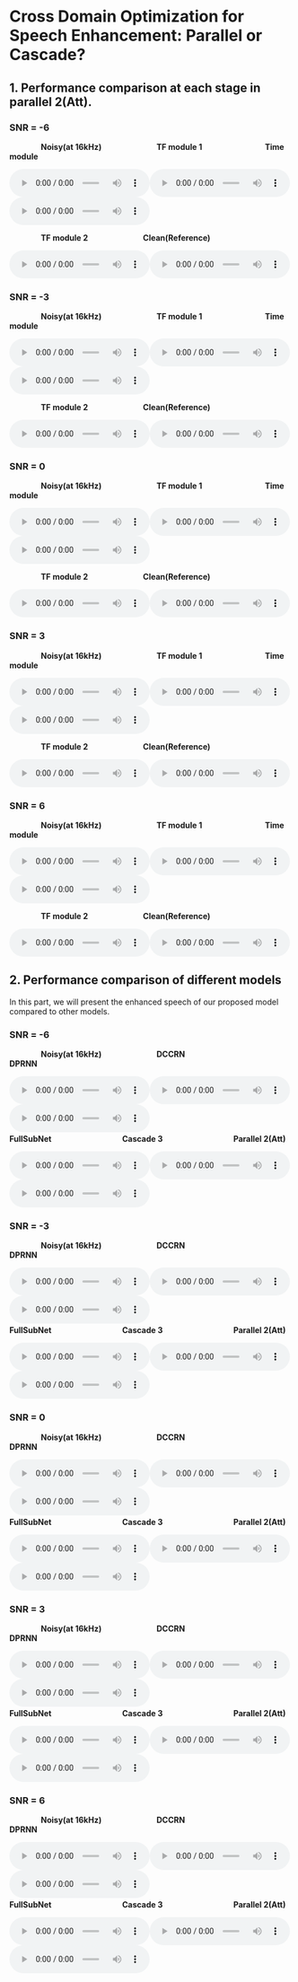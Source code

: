 

# **Cross Domain Optimization for Speech Enhancement: Parallel or Cascade?**

## **1. Performance comparison at each stage in parallel 2(Att).**

### SNR = -6

&emsp;&emsp;&emsp;&emsp;**Noisy(at 16kHz)**&emsp;&emsp;&emsp;&emsp;&emsp;&emsp;&emsp;**TF module 1**&emsp;&emsp;&emsp;&emsp;&emsp;&emsp;&emsp;&emsp;**Time module**

<audio controls="" style="width: 250px; height: 50px"><source src="demopage1/noisy_-6.wav" type="audio/wav"></audio><audio controls="" style="width: 250px; height: 50px"><source src="demopage1/TF1_-6.wav" type="audio/wav"></audio><audio controls="" style="width: 250px; height: 50px"><source src="demopage/Time_-6.wav" type="audio/wav"></audio>

&emsp;&emsp;&emsp;&emsp;**TF module 2**&emsp;&emsp;&emsp;&emsp;&emsp;&emsp;&emsp;**Clean(Reference)**

<audio controls="" style="width: 250px; height: 50px"><source src="demopage/TF2_-6.wav" type="audio/wav"></audio><audio controls="" style="width: 250px; height: 50px"><source src="demopage/clean_-6.wav" type="audio/wav"></audio>

### SNR = -3

&emsp;&emsp;&emsp;&emsp;**Noisy(at 16kHz)**&emsp;&emsp;&emsp;&emsp;&emsp;&emsp;&emsp;**TF module 1**&emsp;&emsp;&emsp;&emsp;&emsp;&emsp;&emsp;&emsp;**Time module**

<audio controls="" style="width: 250px; height: 50px"><source src="demopage1/noisy_-3.wav" type="audio/wav"></audio><audio controls="" style="width: 250px; height: 50px"><source src="demopage1/TF1_-3.wav" type="audio/wav"></audio><audio controls="" style="width: 250px; height: 50px"><source src="demopage/Time_-3.wav" type="audio/wav"></audio>

&emsp;&emsp;&emsp;&emsp;**TF module 2**&emsp;&emsp;&emsp;&emsp;&emsp;&emsp;&emsp;**Clean(Reference)**

<audio controls="" style="width: 250px; height: 50px"><source src="demopage/TF2_-3.wav" type="audio/wav"></audio><audio controls="" style="width: 250px; height: 50px"><source src="demopage/clean_-3.wav" type="audio/wav"></audio>

### SNR = 0

&emsp;&emsp;&emsp;&emsp;**Noisy(at 16kHz)**&emsp;&emsp;&emsp;&emsp;&emsp;&emsp;&emsp;**TF module 1**&emsp;&emsp;&emsp;&emsp;&emsp;&emsp;&emsp;&emsp;**Time module**

<audio controls="" style="width: 250px; height: 50px"><source src="demopage1/noisy_0.wav" type="audio/wav"></audio><audio controls="" style="width: 250px; height: 50px"><source src="demopage1/TF1_0.wav" type="audio/wav"></audio><audio controls="" style="width: 250px; height: 50px"><source src="demopage/Time_0.wav" type="audio/wav"></audio>

&emsp;&emsp;&emsp;&emsp;**TF module 2**&emsp;&emsp;&emsp;&emsp;&emsp;&emsp;&emsp;**Clean(Reference)**

<audio controls="" style="width: 250px; height: 50px"><source src="demopage/TF2_0.wav" type="audio/wav"></audio><audio controls="" style="width: 250px; height: 50px"><source src="demopage/clean_0.wav" type="audio/wav"></audio>

### SNR = 3

&emsp;&emsp;&emsp;&emsp;**Noisy(at 16kHz)**&emsp;&emsp;&emsp;&emsp;&emsp;&emsp;&emsp;**TF module 1**&emsp;&emsp;&emsp;&emsp;&emsp;&emsp;&emsp;&emsp;**Time module**

<audio controls="" style="width: 250px; height: 50px"><source src="demopage1/noisy_3.wav" type="audio/wav"></audio><audio controls="" style="width: 250px; height: 50px"><source src="demopage1/TF1_3.wav" type="audio/wav"></audio><audio controls="" style="width: 250px; height: 50px"><source src="demopage/Time_3.wav" type="audio/wav"></audio>

&emsp;&emsp;&emsp;&emsp;**TF module 2**&emsp;&emsp;&emsp;&emsp;&emsp;&emsp;&emsp;**Clean(Reference)**

<audio controls="" style="width: 250px; height: 50px"><source src="demopage/TF2_3.wav" type="audio/wav"></audio><audio controls="" style="width: 250px; height: 50px"><source src="demopage/clean_3.wav" type="audio/wav"></audio>
### SNR = 6

&emsp;&emsp;&emsp;&emsp;**Noisy(at 16kHz)**&emsp;&emsp;&emsp;&emsp;&emsp;&emsp;&emsp;**TF module 1**&emsp;&emsp;&emsp;&emsp;&emsp;&emsp;&emsp;&emsp;**Time module**

<audio controls="" style="width: 250px; height: 50px"><source src="demopage1/noisy_6.wav" type="audio/wav"></audio><audio controls="" style="width: 250px; height: 50px"><source src="demopage1/TF1_6.wav" type="audio/wav"></audio><audio controls="" style="width: 250px; height: 50px"><source src="demopage/Time_6.wav" type="audio/wav"></audio>

&emsp;&emsp;&emsp;&emsp;**TF module 2**&emsp;&emsp;&emsp;&emsp;&emsp;&emsp;&emsp;**Clean(Reference)**

<audio controls="" style="width: 250px; height: 50px"><source src="demopage/TF2_6.wav" type="audio/wav"></audio><audio controls="" style="width: 250px; height: 50px"><source src="demopage/clean_6.wav" type="audio/wav"></audio>

## **2. Performance comparison of different models**

In this part, we will present the enhanced speech of our proposed model compared to other models.

### SNR = -6



&emsp;&emsp;&emsp;&emsp;**Noisy(at 16kHz)**&emsp;&emsp;&emsp;&emsp;&emsp;&emsp;&emsp;**DCCRN**&emsp;&emsp;&emsp;&emsp;&emsp;&emsp;&emsp;&emsp;&emsp;&emsp;&emsp;&emsp;**DPRNN**

<audio controls="" style="width: 250px; height: 50px"><source src="noisy_-6.wav" type="audio/wav"></audio><audio controls="" style="width: 250px; height: 50px"><source src="DCCRN_-6.wav" type="audio/wav"></audio><audio controls="" style="width: 250px; height: 50px"><source src="DPRNN_-6.wav" type="audio/wav"></audio>
&emsp;&emsp;&emsp;&emsp;**FullSubNet**&emsp;&emsp;&emsp;&emsp;&emsp;&emsp;&emsp;&emsp;&emsp;**Cascade 3**&emsp;&emsp;&emsp;&emsp;&emsp;&emsp;&emsp;&emsp;&emsp;**Parallel 2(Att)**

<audio controls="" style="width: 250px; height: 50px"><source src="fullsubnet_-6.wav" type="audio/wav"></audio><audio controls="" style="width: 250px; height: 50px"><source src="cascade_-6.wav" type="audio/wav"></audio><audio controls="" style="width: 250px; height: 50px"><source src="parallel_-6.wav" type="audio/wav"></audio>


### SNR = -3



&emsp;&emsp;&emsp;&emsp;**Noisy(at 16kHz)**&emsp;&emsp;&emsp;&emsp;&emsp;&emsp;&emsp;**DCCRN**&emsp;&emsp;&emsp;&emsp;&emsp;&emsp;&emsp;&emsp;&emsp;&emsp;&emsp;&emsp;**DPRNN**

<audio controls="" style="width: 250px; height: 50px"><source src="noisy_-3.wav" type="audio/wav"></audio><audio controls="" style="width: 250px; height: 50px"><source src="DCCRN_-3.wav" type="audio/wav"></audio><audio controls="" style="width: 250px; height: 50px"><source src="DPRNN_-3.wav" type="audio/wav"></audio>
&emsp;&emsp;&emsp;&emsp;**FullSubNet**&emsp;&emsp;&emsp;&emsp;&emsp;&emsp;&emsp;&emsp;&emsp;**Cascade 3**&emsp;&emsp;&emsp;&emsp;&emsp;&emsp;&emsp;&emsp;&emsp;**Parallel 2(Att)**

<audio controls="" style="width: 250px; height: 50px"><source src="fullsubnet_-3.wav" type="audio/wav"></audio><audio controls="" style="width: 250px; height: 50px"><source src="cascade_-3.wav" type="audio/wav"></audio><audio controls="" style="width: 250px; height: 50px"><source src="parallel_-3.wav" type="audio/wav"></audio>

### SNR = 0


&emsp;&emsp;&emsp;&emsp;**Noisy(at 16kHz)**&emsp;&emsp;&emsp;&emsp;&emsp;&emsp;&emsp;**DCCRN**&emsp;&emsp;&emsp;&emsp;&emsp;&emsp;&emsp;&emsp;&emsp;&emsp;&emsp;&emsp;**DPRNN**

<audio controls="" style="width: 250px; height: 50px"><source src="noisy_0.wav" type="audio/wav"></audio><audio controls="" style="width: 250px; height: 50px"><source src="DCCRN_0.wav" type="audio/wav"></audio><audio controls="" style="width: 250px; height: 50px"><source src="DPRNN_0.wav" type="audio/wav"></audio>
&emsp;&emsp;&emsp;&emsp;**FullSubNet**&emsp;&emsp;&emsp;&emsp;&emsp;&emsp;&emsp;&emsp;&emsp;**Cascade 3**&emsp;&emsp;&emsp;&emsp;&emsp;&emsp;&emsp;&emsp;&emsp;**Parallel 2(Att)**

<audio controls="" style="width: 250px; height: 50px"><source src="fullsubnet_0.wav" type="audio/wav"></audio><audio controls="" style="width: 250px; height: 50px"><source src="cascade_0.wav" type="audio/wav"></audio><audio controls="" style="width: 250px; height: 50px"><source src="parallel_0.wav" type="audio/wav"></audio>

### SNR = 3



&emsp;&emsp;&emsp;&emsp;**Noisy(at 16kHz)**&emsp;&emsp;&emsp;&emsp;&emsp;&emsp;&emsp;**DCCRN**&emsp;&emsp;&emsp;&emsp;&emsp;&emsp;&emsp;&emsp;&emsp;&emsp;&emsp;&emsp;**DPRNN**

<audio controls="" style="width: 250px; height: 50px"><source src="noisy_3.wav" type="audio/wav"></audio><audio controls="" style="width: 250px; height: 50px"><source src="DCCRN_3.wav" type="audio/wav"></audio><audio controls="" style="width: 250px; height: 50px"><source src="DPRNN_3.wav" type="audio/wav"></audio>
&emsp;&emsp;&emsp;&emsp;**FullSubNet**&emsp;&emsp;&emsp;&emsp;&emsp;&emsp;&emsp;&emsp;&emsp;**Cascade 3**&emsp;&emsp;&emsp;&emsp;&emsp;&emsp;&emsp;&emsp;&emsp;**Parallel 2(Att)**

<audio controls="" style="width: 250px; height: 50px"><source src="fullsubnet_3.wav" type="audio/wav"></audio><audio controls="" style="width: 250px; height: 50px"><source src="cascade_3.wav" type="audio/wav"></audio><audio controls="" style="width: 250px; height: 50px"><source src="parallel_3.wav" type="audio/wav"></audio>

### SNR = 6



&emsp;&emsp;&emsp;&emsp;**Noisy(at 16kHz)**&emsp;&emsp;&emsp;&emsp;&emsp;&emsp;&emsp;**DCCRN**&emsp;&emsp;&emsp;&emsp;&emsp;&emsp;&emsp;&emsp;&emsp;&emsp;&emsp;&emsp;**DPRNN**

<audio controls="" style="width: 250px; height: 50px"><source src="noisy_6.wav" type="audio/wav"></audio><audio controls="" style="width: 250px; height: 50px"><source src="DCCRN_6.wav" type="audio/wav"></audio><audio controls="" style="width: 250px; height: 50px"><source src="DPRNN_6.wav" type="audio/wav"></audio>
&emsp;&emsp;&emsp;&emsp;**FullSubNet**&emsp;&emsp;&emsp;&emsp;&emsp;&emsp;&emsp;&emsp;&emsp;**Cascade 3**&emsp;&emsp;&emsp;&emsp;&emsp;&emsp;&emsp;&emsp;&emsp;**Parallel 2(Att)**

<audio controls="" style="width: 250px; height: 50px"><source src="fullsubnet_6.wav" type="audio/wav"></audio><audio controls="" style="width: 250px; height: 50px"><source src="cascade_6.wav" type="audio/wav"></audio><audio controls="" style="width: 250px; height: 50px"><source src="parallel_6.wav" type="audio/wav"></audio>

